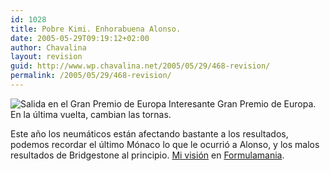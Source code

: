 ```yaml
---
id: 1028
title: Pobre Kimi. Enhorabuena Alonso.
date: 2005-05-29T09:19:12+02:00
author: Chavalina
layout: revision
guid: http://www.wp.chavalina.net/2005/05/29/468-revision/
permalink: /2005/05/29/468-revision/
---
```

<img class="imgizqda" src="http://www.formulamania.com/img/fotos/nubu-salida.jpg" alt="Salida en el Gran Premio de Europa" /> Interesante Gran Premio de Europa. En la &uacute;ltima vuelta, cambian las tornas. 

Este a&ntilde;o los neumáticos están afectando bastante a los resultados, podemos recordar el &uacute;ltimo Mónaco lo que le ocurrió a Alonso, y los malos resultados de Bridgestone al principio. <a href="http://www.formulamania.com/news/comentar.php?idpost=481" target="_blank">Mi visión</a> en <a href="http://www.formulamania.com" target="_blank">Formulamania</a>.